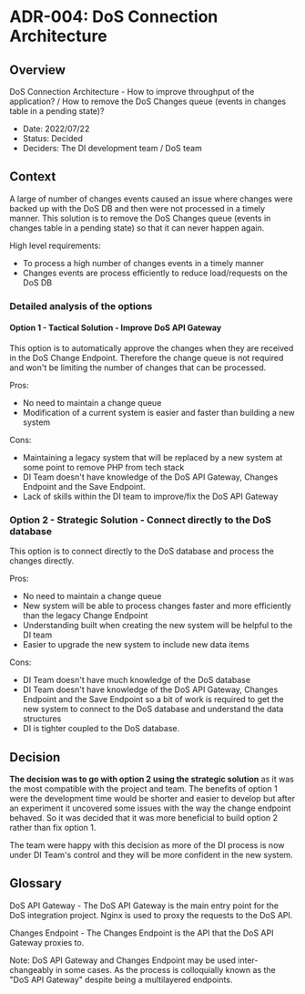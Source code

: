 # ADR-004: DoS Connection Architecture

## Overview

DoS Connection Architecture - How to improve throughput of the application? / How to remove the DoS Changes queue (events in changes table in a pending state)?

* Date: 2022/07/22
* Status: Decided
* Deciders: The DI development team / DoS team

## Context

A large of number of changes events caused an issue where changes were backed up with the DoS DB and then were not processed in a timely manner. This solution is to remove the DoS Changes queue (events in changes table in a pending state) so that it can never happen again.

High level requirements:

* To process a high number of changes events in a timely manner
* Changes events are process efficiently to reduce load/requests on the DoS DB

### Detailed analysis of the options

#### Option 1 - Tactical Solution - Improve DoS API Gateway

This option is to automatically approve the changes when they are received in the DoS Change Endpoint. Therefore the change queue is not required and won't be limiting the number of changes that can be processed.

Pros:

* No need to maintain a change queue
* Modification of a current system is easier and faster than building a new system

Cons:

* Maintaining a legacy system that will be replaced by a new system at some point to remove PHP from tech stack
* DI Team doesn't have knowledge of the DoS API Gateway, Changes Endpoint and the Save Endpoint.
* Lack of skills within the DI team to improve/fix the DoS API Gateway

### Option 2 - Strategic Solution - Connect directly to the DoS database

This option is to connect directly to the DoS database and process the changes directly.

Pros:

* No need to maintain a change queue
* New system will be able to process changes faster and more efficiently than the legacy Change Endpoint
* Understanding built when creating the new system will be helpful to the DI team
* Easier to upgrade the new system to include new data items

Cons:

* DI Team doesn't have much knowledge of the DoS database
* DI Team doesn't have knowledge of the DoS API Gateway, Changes Endpoint and the Save Endpoint so a bit of work is required to get the new system to connect to the DoS database and understand the data structures
* DI is tighter coupled to the DoS database.

## Decision

**The decision was to go with option 2 using the strategic solution** as it was the most compatible with the project and team. The benefits of option 1 were the development time would be shorter and easier to develop but after an experiment it uncovered some issues with the way the change endpoint behaved. So it was decided that it was more beneficial to build option 2 rather than fix option 1.

The team were happy with this decision as more of the DI process is now under DI Team's control and they will be more confident in the new system.

## Glossary

DoS API Gateway - The DoS API Gateway is the main entry point for the DoS integration project. Nginx is used to proxy the requests to the DoS API.

Changes Endpoint - The Changes Endpoint is the API that the DoS API Gateway proxies to.

Note: DoS API Gateway and Changes Endpoint may be used inter-changeably in some cases. As the process is colloquially known as the "DoS API Gateway" despite being a multilayered endpoints.
